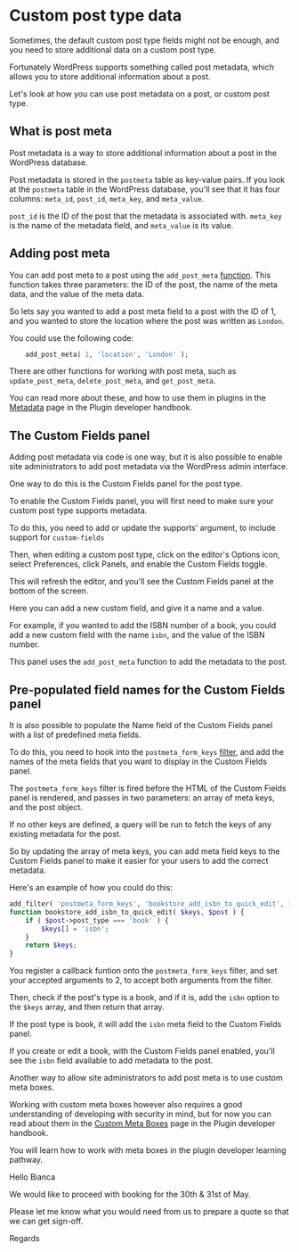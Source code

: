 # Custom post type data

Sometimes, the default custom post type fields might not be enough, and you need to store additional data on a custom post type. 

Fortunately WordPress supports something called post metadata, which allows you to store additional information about a post.

Let's look at how you can use post metadata on a post, or custom post type.

## What is post meta

Post metadata is a way to store additional information about a post in the WordPress database. 

Post metadata is stored in the `postmeta` table as key-value pairs. If you look at the `postmeta` table in the WordPress database, you'll see that it has four columns: `meta_id`, `post_id`, `meta_key`, and `meta_value`.

`post_id` is the ID of the post that the metadata is associated with. `meta_key` is the name of the metadata field, and `meta_value` is its value.

## Adding post meta

You can add post meta to a post using the `add_post_meta` [function](https://developer.wordpress.org/reference/functions/add_post_meta/). This function takes three parameters: the ID of the post, the name of the meta data, and the value of the meta data.

So lets say you wanted to add a post meta field to a post with the ID of 1, and you wanted to store the location where the post was written as `London`. 

You could use the following code:

```php
    add_post_meta( 1, 'location', 'London' );
```

There are other functions for working with post meta, such as `update_post_meta`, `delete_post_meta`, and `get_post_meta`.

You can read more about these, and how to use them in plugins in the [Metadata](https://developer.wordpress.org/plugins/metadata/) page in the Plugin developer handbook.

## The Custom Fields panel

Adding post metadata via code is one way, but it is also possible to enable site administrators to add post metadata via the WordPress admin interface.

One way to do this is the Custom Fields panel for the post type.

To enable the Custom Fields panel, you will first need to make sure your custom post type supports metadata. 

To do this, you need to add or update the supports' argument, to include support for `custom-fields`

Then, when editing a custom post type, click on the editor's Options icon, select Preferences, click Panels, and enable the Custom Fields toggle.

This will refresh the editor, and you'll see the Custom Fields panel at the bottom of the screen.

Here you can add a new custom field, and give it a name and a value.

For example, if you wanted to add the ISBN number of a book, you could add a new custom field with the name `isbn`, and the value of the ISBN number.

This panel uses the `add_post_meta` function to add the metadata to the post.

## Pre-populated field names for the Custom Fields panel

It is also possible to populate the Name field of the Custom Fields panel with a list of predefined meta fields.

To do this, you need to hook into the `postmeta_form_keys` [filter](https://developer.wordpress.org/reference/hooks/postmeta_form_keys/), and add the names of the meta fields that you want to display in the Custom Fields panel.

The `postmeta_form_keys` filter is fired before the HTML of the Custom Fields panel is rendered, and passes in two parameters: an array of meta keys, and the post object.

If no other keys are defined, a query will be run to fetch the keys of any existing metadata for the post.

So by updating the array of meta keys, you can add meta field keys to the Custom Fields panel to make it easier for your users to add the correct metadata.

Here's an example of how you could do this:

```php
add_filter( 'postmeta_form_keys', 'bookstore_add_isbn_to_quick_edit', 10, 2 );
function bookstore_add_isbn_to_quick_edit( $keys, $post ) {
	if ( $post->post_type === 'book' ) {
		$keys[] = 'isbn';
	}
	return $keys;
}
```

You register a callback funtion onto the `postmeta_form_keys` filter, and set your accepted arguments to 2, to accept both arguments from the filter. 

Then, check if the post's type is a book, and if it is, add the `isbn` option to the `$keys` array, and then return that array.

If the post type is book, it will add the `isbn` meta field to the Custom Fields panel.

If you create or edit a book, with the Custom Fields panel enabled, you'll see the `isbn` field available to add metadata to the post.

Another way to allow site administrators to add post meta is to use custom meta boxes. 

Working with custom meta boxes however also requires a good understanding of developing with security in mind, but for now you can read about them in the [Custom Meta Boxes](https://developer.wordpress.org/plugins/metadata/custom-meta-boxes/) page in the Plugin developer handbook.

You will learn how to work with meta boxes in the plugin developer learning pathway.

Hello Bianca

We would like to proceed with booking for the 30th & 31st of May.

Please let me know what you would need from us to prepare a quote so that we can get sign-off.

Regards